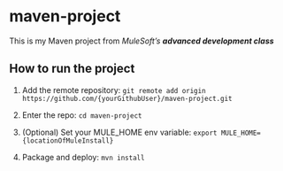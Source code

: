 # maven-project

This is my Maven project from _MuleSoft’s_  ***advanced development class***

## How to run the project

1. Add the remote repository: `git remote add origin https://github.com/{yourGithubUser}/maven-project.git`

2. Enter the repo: `cd maven-project`

3. (Optional) Set your MULE_HOME env variable: `export MULE_HOME={locationOfMuleInstall}`

4. Package and deploy: `mvn install`
